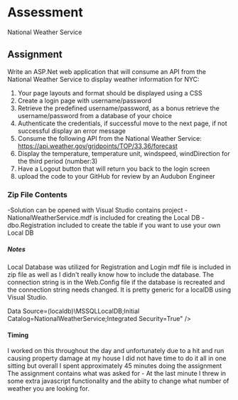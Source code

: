 # Assessment 
National Weather Service 

## Assignment
Write an ASP.Net web application that will consume an API from the National Weather Service to display weather information for NYC:
1.	Your page layouts and format should be displayed using a CSS
2.	Create a login page with username/password
3.	Retrieve the predefined username/password, as a bonus retrieve the username/password from a database of your choice
4.	Authenticate the credentials, if successful move to the next page, if not successful display an error message
5.	Consume the following API from the National Weather Service: https://api.weather.gov/gridpoints/TOP/33,36/forecast
6.	Display the temperature, temperature unit, windspeed, windDirection for the third period (number:3)
7.	Have a Logout button that will return you back to the login screen
8.	upload the code to your GitHub for review by an Audubon Engineer


### Zip File Contents
-Solution can be opened with Visual Studio contains project
-NationalWeatherService.mdf is included for creating the Local DB
-dbo.Registration included to create the table if you want to use your own Local DB

##### Notes
Local Database was utilized for Registration and Login mdf file is included in zip file as well as
I didn't really know how to include the database. The connection string is in the Web.Config file if the
database is recreated and the connection string needs changed. It is pretty generic for a localDB using Visual Studio.

Data Source=(localdb)\MSSQLLocalDB;Initial Catalog=NationalWeatherService;Integrated Security=True" />

#### Timing
I worked on this throughout the day and unfortunately due to a hit and run causing property damage at my house 
I did not have time to do it all in one sitting but overall I spent approximately 45 minutes doing the assignment
The assignment contains what was asked for - At the last minute I threw in some extra javascript functionality and
the abiity to change what number of weather you are looking for. 

````
